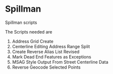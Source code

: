 # Spillman
Spillman scripts

The Scripts needed are
1. Address Grid Create
2. Centerline Editing Address Range Split
3. Create Reverse Alias List Revised
4. Mark Dead End Features as Exceptions
5. MSAG Style Output From Street Centerline Data
6. Reverse Geocode Selected Points
